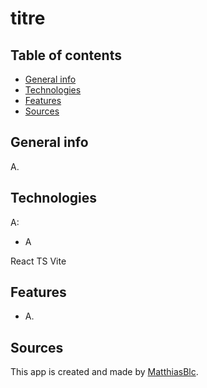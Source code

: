 # titre

## Table of contents
* [General info](#general-info)
* [Technologies](#technologies)
* [Features](#features)
* [Sources](#sources)

## General info
A.
	
## Technologies
A:
* A

React
TS
Vite

	
## Features
* A.

## Sources
This app is created and made by [MatthiasBlc](https://github.com/MatthiasBlc).
